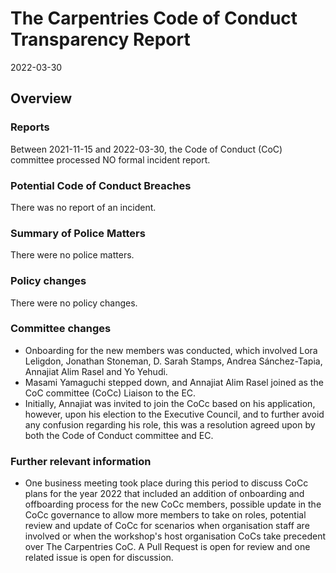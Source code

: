 # The Carpentries Code of Conduct Transparency Report

2022-03-30

## Overview

### Reports

Between 2021-11-15 and 2022-03-30, the Code of Conduct (CoC) committee processed NO formal incident report. 

### Potential Code of Conduct Breaches

There was no report of an incident.

### Summary of Police Matters

There were no police matters.

### Policy changes

There were no policy changes.  
 
### Committee changes

- Onboarding for the new members was conducted, which involved Lora Leligdon, Jonathan Stoneman, D. Sarah Stamps, 
Andrea Sánchez-Tapia, Annajiat Alim Rasel and Yo Yehudi.
- Masami Yamaguchi stepped down, and Annajiat Alim Rasel joined as the CoC committee (CoCc) Liaison to the EC.
- Initially, Annajiat was invited to join the CoCc based on his application, however, upon his election 
to the Executive Council, and to further avoid any confusion regarding his role, this was a resolution agreed
upon by both the Code of Conduct committee and EC.

### Further relevant information

- One business meeting took place during this period to discuss CoCc plans for the year 2022 that included an addition 
of onboarding and offboarding process for the new CoCc members, possible update in the CoCc governance to allow 
more members to take on roles, potential review and update of CoCc for scenarios when organisation staff are involved 
or when the workshop's host organisation CoCs take precedent over The Carpentries CoC. A Pull Request is open for 
review and one related issue is open for discussion.

